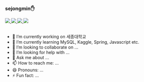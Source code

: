 

### sejongmin:hand:

  <a href="https://github.com/sejongmin#sejongminhand">
    <img src="https://img.shields.io/badge/sejongmin-181717?style=flat-square&logo=GitHub&logoColor=white"/>
  </a>
  <a href="https://www.instagram.com/1999_jongmin/">
    <img src="https://img.shields.io/badge/1999__jongmin-E4405F?style=flat-square&logo=Instagram&logoColor=white"/>
  </a>
  
  
   <a href="https://www.instagram.com/bttf_club/">
    <img src="https://img.shields.io/badge/MI:RE-EAF6FE?style=flat-square&logo=Instagram&logoColor=black"/>
  </a>

  <a href="sejongmin.github.io/MIRE_web/">
    <img src="https://img.shields.io/badge/BTTF-EAF6FE?style=flat-square&logo=Vowpal Wabbit&logoColor=black"/>
  </a>
  
  <br />
  
<!-- **sejongmin/sejongmin** is a ✨ _special_ ✨ repository because its `README.md` (this file) appears on your GitHub profile.

Here are some ideas to get you started: -->

<br />

- 🔭 I’m currently working on 세종대학교
- 🌱 I’m currently learning MySQL, Kaggle, Spring, Javascript etc.
- 👯 I’m looking to collaborate on ...
- 🤔 I’m looking for help with ...
- 💬 Ask me about ...
- 📫 How to reach me: ...
- 😄 Pronouns: ...
- ⚡ Fun fact: ...
  
